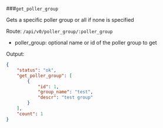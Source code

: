 ###`get_poller_group`

Gets a specific poller group or all if none is specified

Route: `/api/v0/poller_group/:poller_group`

- poller_group: optional name or id of the poller group to get

Output:

```json
{
    "status": "ok",
    "get_poller_group": [
        {
            "id": 1,
            "group_name": "test",
            "descr": "test group"
        }
    ],
    "count": 1
}
```




